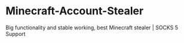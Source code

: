 # Minecraft-Account-Stealer
Big functionality and stable working, best Minecraft stealer | SOCKS 5 Support
